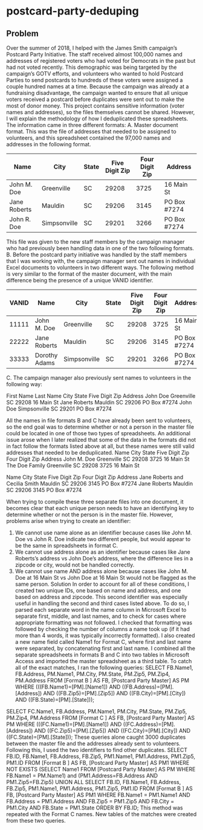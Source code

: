 # postcard-party-deduping
## Problem 
Over the summer of 2018, I helped with the James Smith campaign’s Postcard Party Initiative. The staff received almost 100,000 names and addresses of registered voters who had voted for Democrats in the past but had not voted recently. This demographic was being targeted by the campaign’s GOTV efforts, and volunteers who wanted to hold Postcard Parties to send postcards to hundreds of these voters were assigned a couple hundred names at a time. Because the campaign was already at a fundraising disadvantage, the campaign wanted to ensure that all unique voters received a postcard before duplicates were sent out to make the most of donor money. 
This project contains sensitive information (voter names and addresses), so the files themselves cannot be shared. However, I will explain the methodology of how I deduplicated these spreadsheets.
The information came in three different formats:
A.	Master document format. This was the file of addresses that needed to be assigned to volunteers, and this spreadsheet contained the 97,000 names and addresses in the following format. 

| Name | City | State | Five Digit Zip | Four Digit Zip | Address |
| ------------- | ------------- | ------------- | ------------- | ------------- | ------------- |
| John M. Doe   | Greenville  | SC | 29208 | 3725 | 16 Main St |
| Jane Roberts | Mauldin | SC | 29206 | 3145	| PO Box #7274 |
|John R. Doe | Simpsonville	| SC	| 29201	|3266	| PO Box #7274 |

This file was given to the new staff members by the campaign manager who had previously been handling data in one of the two following formats.
B.	Before the postcard party initiative was handled by the staff members that I was working with, the campaign manager sent out names in individual Excel documents to volunteers in two different ways. The following method is very similar to the format of the master document, with the main difference being the presence of a unique VANID identifier. 

| VANID	| Name | City | State | Five Digit Zip | Four Digit Zip | Address |
| ------------- | ------------- | ------------- | ------------- | ------------- | ------------- | ------------- |
|11111	| John M. Doe	| Greenville |	SC |	29208	| 3725	| 16 Main St |
|22222	| Jane Roberts | Mauldin |	SC	| 29206 |	3145 |	PO Box #7274 |
|33333	| Dorothy Adams |	Simpsonville | SC	| 29201	| 3266	| PO Box #7274 |

C.	The campaign manager also previously sent names to volunteers in the following way:

First Name	Last Name	City	State	Five Digit Zip	Address
John 	Doe	Greenville	SC	29208	16 Main St
Jane 	Roberts	Mauldin	SC	29206	PO Box #7274
John	Doe	Simpsonville	SC	29201	PO Box #7274

All the names in file formats B and C have already been sent to volunteers, so the end goal was to determine whether or not a person in the master file could be located in one of those two types of spreadsheets. 
An additional issue arose when I later realized that some of the data in the formats did not in fact follow the formats listed above at all, but these names were still valid addresses that needed to be deduplicated.
Name	City	State	Five Digit Zip	Four Digit Zip	Address
John M. Doe	Greenville	SC	29208	3725	16 Main St
The Doe Family	Greenville	SC	29208	3725	16 Main St

Name	City	State	Five Digit Zip	Four Digit Zip	Address
Jane Roberts and Cecilia Smith	Mauldin	SC	29206	3145	PO Box #7274
Jane Roberts	Mauldin	SC	29206	3145	PO Box #7274

When trying to compile these three separate files into one document, it becomes clear that each unique person needs to have an identifying key to determine whether or not the person is in the master file. However, problems arise when trying to create an identifier:
1)	We cannot use name alone as an identifier because cases like John M. Doe vs John R. Doe indicate two different people, but would appear to be the same in spreadsheets in format C. 
2)	We cannot use address alone as an identifier because cases like Jane Roberts’s address vs John Doe’s address, where the difference lies in a zipcode or city, would not be handled correctly. 
3)	We cannot use name AND address alone because cases like John M. Doe at 16 Main St vs John Doe at 16 Main St would not be flagged as the same person. 
Solution 
In order to account for all of these conditions, I created two unique IDs, one based on name and address, and one based on address and zipcode. This second identifier was especially useful in handling the second and third cases listed above. 
To do so, I parsed each separate word in the name column in Microsoft Excel  to separate first, middle, and last names, and to check for cases where appropriate formatting was not followed. I checked that formatting was followed by checking the number of columns a name took up (if it had more than 4 words, it was typically incorrectly formatted). I also created a new name field called Name1 for Format C, where first and last name were separated, by concatenating first and last name. 
I combined all the separate spreadsheets in formats B and C into two tables in Microsoft Access and imported the master spreadsheet as a third table. 
To catch all of the exact matches, I ran the following queries:
SELECT FB.Name1, FB.Address, PM.Name1, PM.City, PM.State, PM.Zip5, PM.Zip4, PM.Address
FROM [Format B ] AS FB, [Postcard Party Master] AS PM
WHERE (((FB.Name1)=[PM].[Name1]) AND ((FB.Address)=[PM].[Address]) AND ((FB.Zip5)=[PM].[Zip5]) AND ((FB.City)=[PM].[City]) AND ((FB.State)=[PM].[State]));

SELECT FC.Name1, FB.Address, PM.Name1, PM.City, PM.State, PM.Zip5, PM.Zip4, PM.Address
FROM [Format C ] AS FB, [Postcard Party Master] AS PM
WHERE (((FC.Name1)=[PM].[Name1]) AND ((FC.Address)=[PM].[Address]) AND ((FC.Zip5)=[PM].[Zip5]) AND ((FC.City)=[PM].[City]) AND ((FC.State)=[PM].[State]));
These queries alone caught 3000 duplicates between the master file and the addresses already sent to volunteers. 
Following this, I used the two identifiers to find other duplicates. 
SELECT FB.ID, FB.Name1, FB.Address,  FB.Zip5, PM1.Name1, PM1.Address, PM1.Zip5, PM1.ID
FROM [Format B ] AS FB, [Postcard Party Master] AS PM1
WHERE NOT EXISTS
(SELECT Name1 
FROM [Postcard Party Master] AS PM
WHERE FB.Name1 = PM.Name1) and
(PM1.Address=FB.Address AND
PM1.Zip5=FB.Zip5) 
UNION ALL SELECT FB.ID, FB.Name1, FB.Address,  FB.Zip5, PM1.Name1, PM1.Address, PM1.Zip5, PM1.ID
FROM [Format B ] AS FB, [Postcard Party Master] AS PM1
WHERE FB.Name1 = PM1.Name1 AND 
FB.Address = PM1.Address AND 
FB.Zip5 = PM1.Zip5 AND
FB.City = PM1.City AND 
FB.State = PM1.State
ORDER BY FB.ID;
This method was repeated with the Format C names. New tables of the matches were created from these two queries. 


